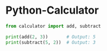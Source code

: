 # Python-Calculator

```python
from calculator import add, subtract

print(add(2, 3))       # Output: 5
print(subtract(5, 2))  # Output: 3